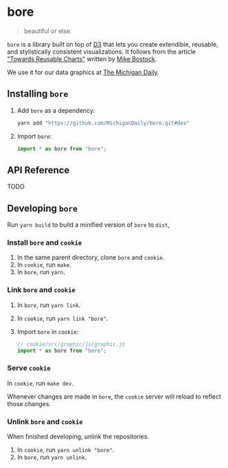 # bore

> beautiful or else.

`bore` is a library built on top of [D3](https://github.com/d3/d3) that lets you create extendible, reusable, and stylistically consistent visualizations. It follows from the article ["Towards Reusable Charts"](https://bost.ocks.org/mike/chart/) written by [Mike Bostock](https://github.com/d3/d3).

We use it for our data graphics at [The Michigan Daily](https://michigandaily.com).

## Installing `bore`

1. Add `bore` as a dependency:

   ```bash
   yarn add "https://github.com/MichiganDaily/bore.git#dev"
   ```

2. Import `bore`:

   ```javascript
   import * as bore from "bore";
   ```

## API Reference

TODO

## Developing `bore`

Run `yarn build` to build a minified version of `bore` to `dist`,

### Install `bore` and `cookie`

1. In the same parent directory, clone `bore` and `cookie`.
2. In `cookie`, run `make`.
3. In `bore`, run `yarn`.

### Link `bore` and `cookie`

1. In `bore`, run `yarn link`.
2. In `cookie`, run `yarn link "bore"`.
3. Import `bore` in `cookie`:

   ```javascript
   // cookie/src/graphic/js/graphic.js
   import * as bore from "bore";
   ```

### Serve `cookie`

In `cookie`, run `make dev`.

Whenever changes are made in `bore`, the `cookie` server will reload to reflect those changes.

### Unlink `bore` and `cookie`

When finished developing, unlink the repositories.

1. In `cookie`, run `yarn unlink "bore"`.
2. In `bore`, run `yarn unlink`.
